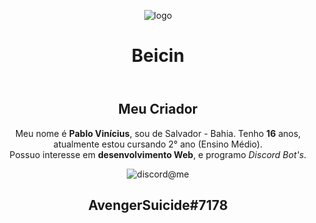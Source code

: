 <div align="center">
    <header>
        <div id="head">
            <figure>
                <img class="logo" src="https://i.imgur.com/wSupjFW.png" alt="logo">
                <figcaption>
                    <h1 class="title">
                        Beicin
                        <!--<a target="_blanck" href="https://discordapp.com/oauth2/authorize?client_id=578821153733476352&scope=bot&permissions=271903816">Beicin</a>-->
                    </h1>
                </figcaption>
            </figure>
        </div>
    </header>
    <section class="corpo">
        <div id="criador">
            <h1>
                Meu Criador
            </h1>
            <p>Meu nome é <b>Pablo Vinícius</b>, sou de Salvador - Bahia. Tenho <b>16</b> anos, atualmente estou
                cursando 2° ano (Ensino Médio). <br> Possuo interesse em <b>desenvolvimento Web</b>, e programo
                <i>Discord Bot's</i>.</p>
            <figure>
                <img src="https://i.imgur.com/tCz8nOd.png" alt="discord@me">
                <figcaption>
                    <h1 class="title-owner">AvengerSuicide#7178</h1>
                </figcaption>
            </figure>
        </div>
    </section>
</div>

